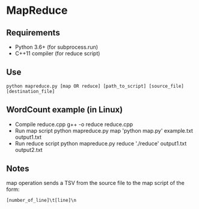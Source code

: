 MapReduce
==========

Requirements
-------------

- Python 3.6+ (for subprocess.run)
- C++11 compiler (for reduce script)


Use
----

    python mapreduce.py [map OR reduce] [path_to_script] [source_file] [destination_file]


WordCount example (in Linux)
-----------------------------

- Compile reduce.cpp
    g++ -o reduce reduce.cpp
- Run map script
    python mapreduce.py map 'python map.py' example.txt output1.txt
- Run reduce script
    python mapreduce.py reduce './reduce' output1.txt output2.txt


Notes
------

map operation sends a TSV from the source file to the map script of the form:

    [number_of_line]\t[line]\n

